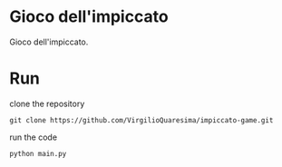 # Gioco dell'impiccato

Gioco dell'impiccato.

# Run

clone the repository

```
git clone https://github.com/VirgilioQuaresima/impiccato-game.git
```

run the code
```
python main.py
```
